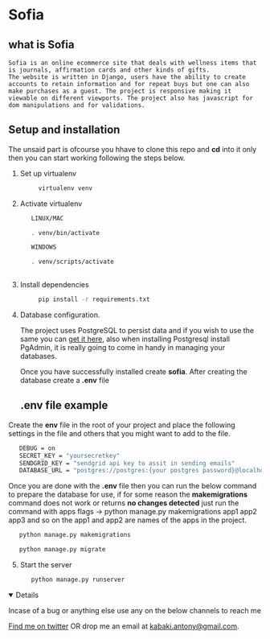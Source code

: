 # Sofia

## what is Sofia
    Sofia is an online ecommerce site that deals with wellness items that is journals, affirmation cards and other kinds of gifts.
    The website is written in Django, users have the ability to create accounts to retain information and for repeat buys but one can also make purchases as a guest. The project is responsive making it viewable on different viewports. The project also has javascript for dom manipulations and for validations.


## Setup and installation

   The unsaid part is ofcourse you hhave to clone this repo and **cd** into it only then you can start working following the steps below.

1. Set up virtualenv

   ```bash
        virtualenv venv
   ```

2. Activate virtualenv 

   ```bash
      LINUX/MAC

      . venv/bin/activate

      WINDOWS

      . venv/scripts/activate
      
   ```

3. Install dependencies

   ```bash
        pip install -r requirements.txt
   ```

4. Database configuration.

   The project uses PostgreSQL to persist data and if you wish to use the same you can [get it here](https://www.postgresql.org/download/), also when installing Postgresql install PgAdmin, it is really going to come in handy in managing your databases.

   Once you have successfully installed create **sofia**. After creating the database create a **.env** file

   ## .env file example

  Create the **env** file in the root of your project and place the following settings in the file and others that you might want to add to the file.

   ```bash
      DEBUG = on
      SECRET_KEY = "yoursecretkey"
      SENDGRID_KEY = "sendgrid api key to assit in sending emails"
      DATABASE_URL = "postgres://postgres:{your postgres password}@localhost/sofia"
   ```

   Once you are done with the **.env** file then you can run the below command to prepare the database for use, if for some reason the **makemigrations** command does not work or returns **no changes detected**
   just run the command with apps flags -> python manage.py makemigrations app1 app2 app3 and so on the app1 and app2 are names of the apps in the project.

   ```bash
      python manage.py makemigrations

      python manage.py migrate
   ```

5. Start the server

   ```bash
      python manage.py runserver
   ```

<details open>

Incase of a bug or anything else use any on the below channels to reach me

[Find me on twitter](https://twitter.com/kabakikiarie) OR  drop me an email at kabaki.antony@gmail.com.
